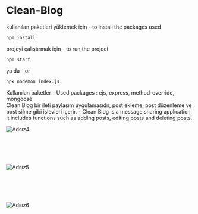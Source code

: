 # Clean-Blog
kullanılan paketleri yüklemek için - to install the packages used
```
npm install
```
projeyi çalıştırmak için - to run the project
```
npm start
```
ya da - or
```
npx nodemon index.js
```

Kullanılan paketler - Used packages : ejs, express, method-override, mongoose <br />
Clean Blog bir ileti paylaşım uygulamasıdır, post ekleme, post düzenleme ve post silme gibi işlevleri içerir. - Clean Blog is a message sharing application, it includes 
functions such as adding posts, editing posts and deleting posts. <br />

![Adsız4](https://user-images.githubusercontent.com/33697532/162525858-99596e26-171c-4979-acce-07511cce4d89.jpg)  <br /><br /><br /><br /><br /><br />
![Adsız5](https://user-images.githubusercontent.com/33697532/162525863-0e6f6fe4-9663-4391-af2a-95cf481532c7.jpg)  <br /><br /><br /><br /><br /><br />
![Adsız6](https://user-images.githubusercontent.com/33697532/162525866-22157d79-006d-436c-9f0b-289627ba96b8.jpg)  <br /><br /><br /><br /><br /><br />
